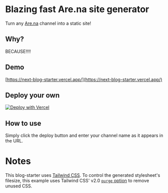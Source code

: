 # Blazing fast Are.na site generator

Turn any [Are.na](https://are.na) channel into a static site!

## Why?

BECAUSE!!!!

## Demo

[https://next-blog-starter.vercel.app/](https://next-blog-starter.vercel.app/)

## Deploy your own

[![Deploy with Vercel](https://vercel.com/button)](https://vercel.com/new/clone?repository-url=https%3A%2F%2Fgithub.com%2Frscheuer%2Fnext-are.na-builder&env=ARENA_CHANNEL,NEXT_PUBLIC_SITE_NAME&envDescription=ARENA_CHANNEL%20refers%20to%20the%20Are.na%20channel%20name%20as%20it%20appears%20in%20the%20URL.%20%20Ex%3A%20%22https%3A%2F%2Fwww.are.na%2Frs-9000%2Fddemo%22%20would%20be%20just%20%22ddemo%22%20without%20quotations.%20%20NEXT_PUBLIC_SITE_NAME%20is%20the%20name%20of%20the%20site%20and%20will%20appear%20in%20the%20title%2Ftab%20name.&project-name=quick-arena-site&repo-name=quick-arena-site)

## How to use

Simply click the deploy button and enter your channel name as it appears in the URL.


# Notes

This blog-starter uses [Tailwind CSS](https://tailwindcss.com). To control the generated stylesheet's filesize, this example uses Tailwind CSS' v2.0 [`purge` option](https://tailwindcss.com/docs/controlling-file-size/#removing-unused-css) to remove unused CSS.

